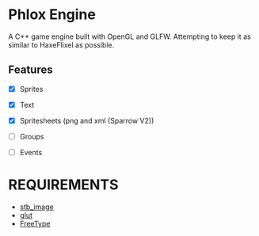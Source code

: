 # Phlox Engine

A C++ game engine built with OpenGL and GLFW. Attempting to keep it as similar to HaxeFlixel as possible.

## Features

- [x] Sprites
- [x] Text
- [x] Spritesheets (png and xml (Sparrow V2))
- [ ] Groups
- [ ] Events


# REQUIREMENTS

- [stb_image](https://github.com/nothings/stb)
- [glut](https://www.opengl.org/resources/libraries/glut/)
- [FreeType](https://freetype.org/)